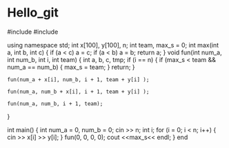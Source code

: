 # Hello_git

#include <iostream>
#include <algorithm>

using namespace std;
int x[100], y[100], n;
int team, max_s = 0;
int max(int a, int b, int c)
{
	if (a < c)
		a = c;
	if (a < b)
		a = b;
	return a;
}
void fun(int num_a, int num_b, int i, int team)
{
	int a, b, c, tmp;
	if (i == n)
	{
		if (max_s < team  && num_a == num_b)
		{
			max_s = team;
		}
		return;
	}
	
	fun(num_a + x[i], num_b, i + 1, team + y[i] );
		
	fun(num_a, num_b + x[i], i + 1, team + y[i] );
	
	fun(num_a, num_b, i + 1, team);

}

int main()
{
	int num_a = 0, num_b = 0;
	cin >> n;
	int i;
	for (i = 0; i < n; i++)
	{
		cin >> x[i] >> y[i];
	}
	fun(0, 0, 0, 0);
	cout <<max_s<< endl;
}
end
